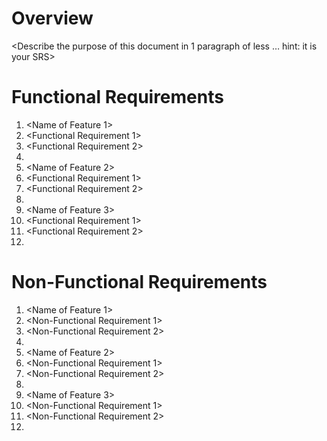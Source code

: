 # Overview
<Describe the purpose of this document in 1 paragraph of less … hint: it is
your SRS>
# Functional Requirements
1. <Name of Feature 1>
 1. <Functional Requirement 1>
 1. <Functional Requirement 2>
 1. <And so on>
1. <Name of Feature 2>
 1. <Functional Requirement 1>
 1. <Functional Requirement 2>
 1. <And so on>
1. <Name of Feature 3>
 1. <Functional Requirement 1>
 1. <Functional Requirement 2>
 1. <And so on>
# Non-Functional Requirements
1. <Name of Feature 1>
 1. <Non-Functional Requirement 1>
 1. <Non-Functional Requirement 2>
 1. <And so on>
1. <Name of Feature 2>
 1. <Non-Functional Requirement 1>
 1. <Non-Functional Requirement 2>
 1. <And so on>
1. <Name of Feature 3>
 1. <Non-Functional Requirement 1>
 1. <Non-Functional Requirement 2>
 1. <And so on>
